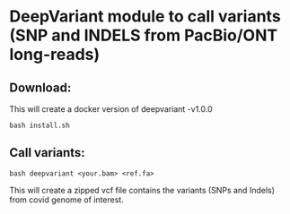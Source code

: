 
# DeepVariant module to call variants (SNP and INDELS from PacBio/ONT long-reads)

## Download:

This will create a docker version of deepvariant -v1.0.0

    bash install.sh


## Call variants:

    bash deepvariant <your.bam> <ref.fa>
    
This will create a zipped vcf file contains the variants (SNPs and Indels) from covid genome of interest. 

